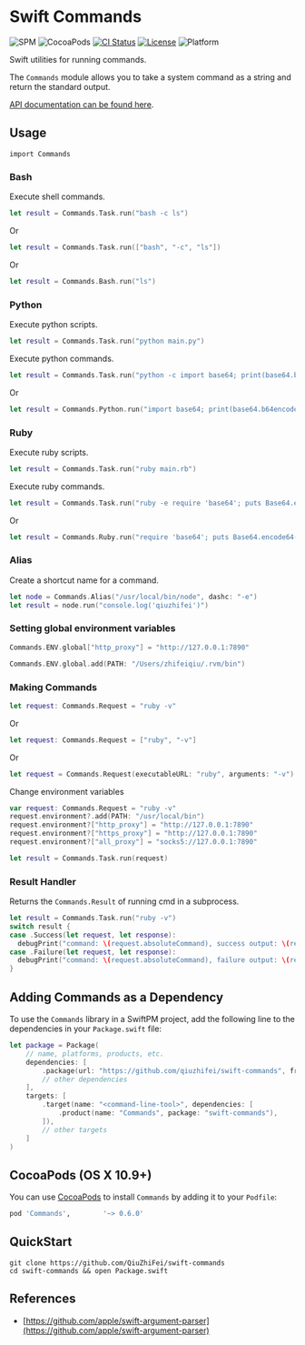 # Swift Commands
![SPM](https://img.shields.io/badge/SPM-compatible-brightgreen.svg)
![CocoaPods](https://img.shields.io/cocoapods/v/Commands.svg)
[![CI Status](https://img.shields.io/github/workflow/status/qiuzhifei/swift-commands/Swift)](https://github.com/qiuzhifei/swift-commands/actions)
[![License](https://img.shields.io/github/license/qiuzhifei/swift-commands)](https://github.com/qiuzhifei/swift-commands/blob/main/LICENSE)
![Platform](https://img.shields.io/badge/platforms-macOS%2010.9-orange)

Swift utilities for running commands.

The `Commands` module allows you to take a system command as a string and return the standard output.

[API documentation can be found here](https://qiuzhifei.github.io/swift-commands/).

## Usage
```
import Commands
```

### Bash
Execute shell commands.
```swift
let result = Commands.Task.run("bash -c ls")
```
Or
```swift
let result = Commands.Task.run(["bash", "-c", "ls"])
```
Or
```swift
let result = Commands.Bash.run("ls")
```

### Python
Execute python scripts.
```swift
let result = Commands.Task.run("python main.py")
```
Execute python commands.
```swift
let result = Commands.Task.run("python -c import base64; print(base64.b64encode(b'qiuzhifei').decode('ascii'))")
```
Or
```swift
let result = Commands.Python.run("import base64; print(base64.b64encode(b'qiuzhifei').decode('ascii'))")
```

### Ruby
Execute ruby scripts.
```swift
let result = Commands.Task.run("ruby main.rb")
```
Execute ruby commands.
```swift
let result = Commands.Task.run("ruby -e require 'base64'; puts Base64.encode64('qiuzhifei')")
```
Or
```swift
let result = Commands.Ruby.run("require 'base64'; puts Base64.encode64('qiuzhifei')")
```

### Alias
Create a shortcut name for a command.
```swift
let node = Commands.Alias("/usr/local/bin/node", dashc: "-e")
let result = node.run("console.log('qiuzhifei')")
```

### Setting global environment variables
```swift
Commands.ENV.global["http_proxy"] = "http://127.0.0.1:7890"
```
```swift
Commands.ENV.global.add(PATH: "/Users/zhifeiqiu/.rvm/bin")
```

### Making Commands
```swift
let request: Commands.Request = "ruby -v"
```
Or
```swift
let request: Commands.Request = ["ruby", "-v"]
```
Or
```swift
let request = Commands.Request(executableURL: "ruby", arguments: "-v")
```
Change environment variables
```swift
var request: Commands.Request = "ruby -v"
request.environment?.add(PATH: "/usr/local/bin")
request.environment?["http_proxy"] = "http://127.0.0.1:7890"
request.environment?["https_proxy"] = "http://127.0.0.1:7890"
request.environment?["all_proxy"] = "socks5://127.0.0.1:7890"

let result = Commands.Task.run(request)
```

### Result Handler
Returns the `Commands.Result` of running cmd in a subprocess.
```swift
let result = Commands.Task.run("ruby -v")
switch result {
case .Success(let request, let response):
  debugPrint("command: \(request.absoluteCommand), success output: \(response.output)")
case .Failure(let request, let response):
  debugPrint("command: \(request.absoluteCommand), failure output: \(response.errorOutput)")
}
```

## Adding Commands as a Dependency
To use the `Commands` library in a SwiftPM project, 
add the following line to the dependencies in your `Package.swift` file:

```swift
let package = Package(
    // name, platforms, products, etc.
    dependencies: [
        .package(url: "https://github.com/qiuzhifei/swift-commands", from: "0.6.0"),
        // other dependencies
    ],
    targets: [
        .target(name: "<command-line-tool>", dependencies: [
            .product(name: "Commands", package: "swift-commands"),
        ]),
        // other targets
    ]
)
```

## CocoaPods (OS X 10.9+)
You can use [CocoaPods](http://cocoapods.org/) to install `Commands` by adding it to your `Podfile`:
```ruby
pod 'Commands',        '~> 0.6.0'
```

## QuickStart
```shell
git clone https://github.com/QiuZhiFei/swift-commands
cd swift-commands && open Package.swift
```

## References
- [https://github.com/apple/swift-argument-parser](https://github.com/apple/swift-argument-parser)
